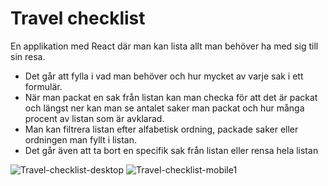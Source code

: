 # Travel checklist

En applikation med React där man kan lista allt man behöver ha med sig till sin resa.

- Det går att fylla i vad man behöver och hur mycket av varje sak i ett formulär.
- När man packat en sak från listan kan man checka för att det är packat och längst ner kan man se antalet saker man packat och hur många procent av listan som är avklarad.
- Man kan filtrera listan efter alfabetisk ordning, packade saker eller ordningen man fyllt i listan.
- Det går även att ta bort en specifik sak från listan eller rensa hela listan


![Travel-checklist-desktop](https://github.com/juuliiaazz/travel-checklist/assets/92580700/6e2e9f81-7ecc-4666-a38f-e6dc329399b3)
![Travel-checklist-mobile1](https://github.com/juuliiaazz/travel-checklist/assets/92580700/866db92d-956a-4b42-bb0b-6ef7b0687c68)
